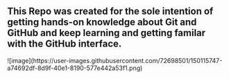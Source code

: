 <h2>This Repo was created for the sole intention of getting hands-on knowledge about Git and GitHub and keep learning and getting familar with the GitHub interface.</h2>
![image](https://user-images.githubusercontent.com/72698501/150115747-a74692df-8d9f-40e1-8190-577e442a53f1.png)
